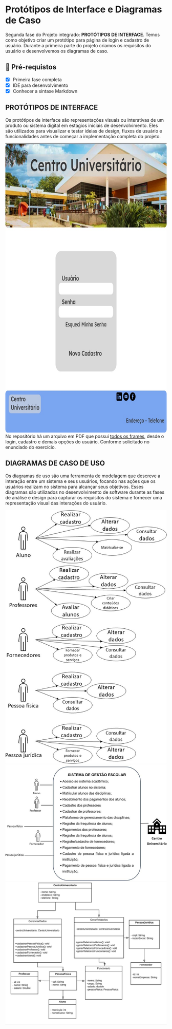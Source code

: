 <h1>
Protótipos de Interface e Diagramas de Caso</h1>

<p>Segunda fase do Projeto integrado: <strong>PROTÓTIPOS DE INTERFACE</strong>. Temos como objetivo criar um protótipo para página de login e cadastro de usuário.
Durante a primeira parte do projeto criamos os requisitos do usuário e desenvolvemos os diagramas de caso.</p>

<h2>
🛑 Pré-requistos
</h2>

- [x] Primeira fase completa
- [x] IDE para desenvolvimento
- [x] Conhecer a sintaxe Markdown

<h2> PROTÓTIPOS DE INTERFACE </h2>

<p>Os protótipos de interface são representações visuais ou interativas de um produto ou sistema digital em estágios iniciais de desenvolvimento. Eles são utilizados para visualizar e testar ideias de design, fluxos de usuário e funcionalidades antes de começar a implementação completa do projeto.</p>

<img src="https://github.com/MatheusMutti/ProjetoIntegrador/blob/main/Login.jpg" alt="Página de Login" width="1000" height="900">

<br>
No repositório há um arquivo em PDF que possui <a href="https://github.com/MatheusMutti/ProjetoIntegrador/blob/main/Frames.pdf" target="_blank">todos os frames</a>, desde o login, cadastro e demais opções do usuário. Conforme solicitado no enunciado do exercício.

<h2>DIAGRAMAS DE CASO DE USO</h2>

<p>Os diagramas de uso são uma ferramenta de modelagem que descreve a interação entre um sistema e seus usuários, focando nas ações que os usuários realizam no sistema para alcançar seus objetivos. Esses diagramas são utilizados no desenvolvimento de software durante as fases de análise e design para capturar os requisitos do sistema e fornecer uma representação visual das interações do usuário.</p>

![Imagem 1](https://github.com/MatheusMutti/ProjetoIntegrador/blob/main/Img1.jpg "Imagem 1")
![Imagem 2](https://github.com/MatheusMutti/ProjetoIntegrador/blob/main/Img2.jpg "Imagem 2")
![Imagem 3](https://github.com/MatheusMutti/ProjetoIntegrador/blob/main/Img3.jpg "Imagem 3")

